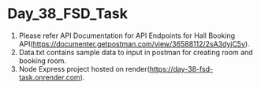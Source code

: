 ﻿# Day_38_FSD_Task

1. Please refer API Documentation for API Endpoints for Hall Booking API(https://documenter.getpostman.com/view/36588112/2sA3dyjC5v).
2. Data.txt contains sample data to input in postman for creating room and booking room.
3. Node Express project hosted on render(https://day-38-fsd-task.onrender.com).
